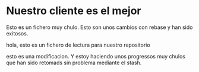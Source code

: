 # Nuestro cliente es el mejor
Esto es un fichero muy chulo. Esto son unos cambios con rebase y han sido exitosos.

hola, esto es un fichero de lectura para nuestro repositorio

esto es una modificacion. Y estoy haciendo unos progressos muy chulos que han sido retomads sin problema mediante el stash.
